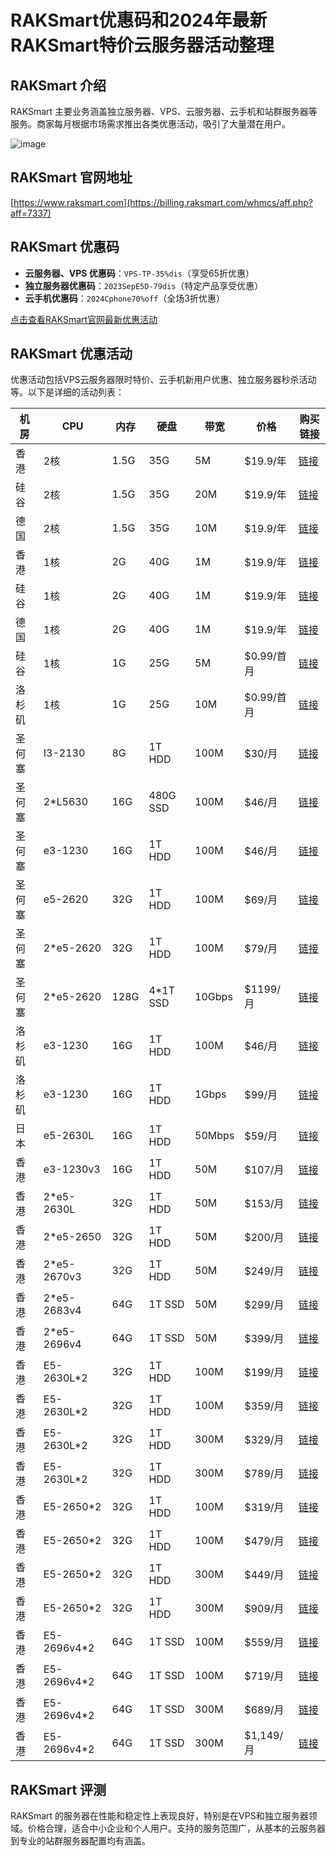 # RAKSmart优惠码和2024年最新RAKSmart特价云服务器活动整理

## RAKSmart 介绍
RAKSmart 主要业务涵盖独立服务器、VPS、云服务器、云手机和站群服务器等服务。商家每月根据市场需求推出各类优惠活动，吸引了大量潜在用户。

![image](https://github.com/merrg10879/RAKSmart/assets/167753242/32af6ed0-421e-46f4-9f1f-58d3bf51641a)

## RAKSmart 官网地址
[https://www.raksmart.com](https://billing.raksmart.com/whmcs/aff.php?aff=7337)

## RAKSmart 优惠码
- **云服务器、VPS 优惠码**：`VPS-TP-35%dis`（享受65折优惠）
- **独立服务器优惠码**：`2023SepE5D-79dis`（特定产品享受优惠）
- **云手机优惠码**：`2024Cphone70%off`（全场3折优惠）

[点击查看RAKSmart官网最新优惠活动](https://billing.raksmart.com/whmcs/aff.php?aff=7337)

## RAKSmart 优惠活动
优惠活动包括VPS云服务器限时特价、云手机新用户优惠、独立服务器秒杀活动等。以下是详细的活动列表：

| 机房    | CPU        | 内存 | 硬盘         | 带宽  | 价格        | 购买链接                                                                                             |
|---------|------------|------|--------------|-------|--------------|------------------------------------------------------------------------------------------------------|
| 香港    | 2核        | 1.5G | 35G          | 5M    | $19.9/年     | [链接](https://billing.raksmart.com/whmcs/aff.php?aff=7337&pid=1378)                                 |
| 硅谷    | 2核        | 1.5G | 35G          | 20M   | $19.9/年     | [链接](https://billing.raksmart.com/whmcs/aff.php?aff=7337&pid=1377)                                 |
| 德国    | 2核        | 1.5G | 35G          | 10M   | $19.9/年     | [链接](https://billing.raksmart.com/whmcs/aff.php?aff=7337&pid=1379)                                 |
| 香港    | 1核        | 2G   | 40G          | 1M    | $19.9/年     | [链接](https://billing.raksmart.com/whmcs/aff.php?aff=7337&pid=1375)                                 |
| 硅谷    | 1核        | 2G   | 40G          | 1M    | $19.9/年     | [链接](https://billing.raksmart.com/whmcs/aff.php?aff=7337&pid=1374)                                 |
| 德国    | 1核        | 2G   | 40G          | 1M    | $19.9/年     | [链接](https://billing.raksmart.com/whmcs/aff.php?aff=7337&pid=1376)                                 |
| 硅谷    | 1核        | 1G   | 25G          | 5M    | $0.99/首月   | [链接](https://billing.raksmart.com/whmcs/product.php?aff=1279&t=cloudvps&area=us&zone=sv&product=L1024&promocode=2024VPS-0.99)   |
| 洛杉矶  | 1核        | 1G   | 25G          | 10M   | $0.99/首月   | [链接](https://billing.raksmart.com/whmcs/product.php?aff=1279&t=cloudvps&area=us&zone=la&product=L1024&promocode=2024VPS-0.99)   |
| 圣何塞  | I3-2130    | 8G   | 1T HDD       | 100M  | $30/月       | [链接](https://billing.raksmart.com/whmcs/aff.php?aff=7337&pid=638)                                   |
| 圣何塞  | 2*L5630    | 16G  | 480G SSD     | 100M  | $46/月       | [链接](https://billing.raksmart.com/whmcs/aff.php?aff=7337&pid=611)                                   |
| 圣何塞  | e3-1230    | 16G  | 1T HDD       | 100M  | $46/月       | [链接](https://billing.raksmart.com/whmcs/aff.php?aff=7337&pid=797)                                   |
| 圣何塞  | e5-2620    | 32G  | 1T HDD       | 100M  | $69/月       | [链接](https://billing.raksmart.com/whmcs/aff.php?aff=7337&pid=791)                                   |
| 圣何塞  | 2*e5-2620  | 32G  | 1T HDD       | 100M  | $79/月       | [链接](https://billing.raksmart.com/whmcs/aff.php?aff=7337&pid=524&promocode=2023SepE5D-79dis)        |
| 圣何塞  | 2*e5-2620  | 128G | 4*1T SSD     | 10Gbps| $1199/月     | [链接](https://billing.raksmart.com/whmcs/aff.php?aff=7337&pid=1090)                                  |
| 洛杉矶  | e3-1230    | 16G  | 1T HDD       | 100M  | $46/月       | [链接](https://billing.raksmart.com/whmcs/aff.php?aff=7337&pid=787)                                   |
| 洛杉矶  | e3-1230    | 16G  | 1T HDD       | 1Gbps | $99/月       | [链接](https://billing.raksmart.com/whmcs/aff.php?aff=7337&pid=562)                                   |
| 日本    | e5-2630L   | 16G  | 1T HDD       | 50Mbps| $59/月       | [链接](https://billing.raksmart.com/whmcs/aff.php?aff=7337&pid=1287)                                  |
| 香港    | e3-1230v3  | 16G  | 1T HDD       | 50M   | $107/月      | [链接](https://billing.raksmart.com/whmcs/aff.php?aff=7337&pid=507)                                   |
| 香港    | 2*e5-2630L | 32G  | 1T HDD       | 50M   | $153/月      | [链接](https://billing.raksmart.com/whmcs/aff.php?aff=7337&pid=879)                                   |
| 香港    | 2*e5-2650  | 32G  | 1T HDD       | 50M   | $200/月      | [链接](https://billing.raksmart.com/whmcs/aff.php?aff=7337&pid=802)                                   |
| 香港    | 2*e5-2670v3| 32G  | 1T HDD       | 50M   | $249/月      | [链接](https://billing.raksmart.com/whmcs/aff.php?aff=7337&pid=690)                                   |
| 香港    | 2*e5-2683v4| 64G  | 1T SSD       | 50M   | $299/月      | [链接](https://billing.raksmart.com/whmcs/aff.php?aff=7337&pid=1209)                                  |
| 香港    | 2*e5-2696v4| 64G  | 1T SSD       | 50M   | $399/月      | [链接](https://billing.raksmart.com/whmcs/aff.php?aff=7337&promocode=HK-Sever-10%dis&pid=1163)        |
| 香港    | E5-2630L*2 | 32G  | 1T HDD       | 100M  | $199/月      | [链接](https://billing.raksmart.com/whmcs/aff.php?aff=7337&pid=1305)                                  |
| 香港    | E5-2630L*2 | 32G  | 1T HDD       | 100M  | $359/月      | [链接](https://billing.raksmart.com/whmcs/aff.php?aff=7337&pid=1317)                                  |
| 香港    | E5-2630L*2 | 32G  | 1T HDD       | 300M  | $329/月      | [链接](https://billing.raksmart.com/whmcs/aff.php?aff=7337&pid=1306)                                  |
| 香港    | E5-2630L*2 | 32G  | 1T HDD       | 300M  | $789/月      | [链接](https://billing.raksmart.com/whmcs/aff.php?aff=7337&pid=1318)                                  |
| 香港    | E5-2650*2  | 32G  | 1T HDD       | 100M  | $319/月      | [链接](https://billing.raksmart.com/whmcs/aff.php?aff=7337&pid=1307)                                  |
| 香港    | E5-2650*2  | 32G  | 1T HDD       | 100M  | $479/月      | [链接](https://billing.raksmart.com/whmcs/aff.php?aff=7337&pid=1319)                                  |
| 香港    | E5-2650*2  | 32G  | 1T HDD       | 300M  | $449/月      | [链接](https://billing.raksmart.com/whmcs/aff.php?aff=7337&pid=1308)                                  |
| 香港    | E5-2650*2  | 32G  | 1T HDD       | 300M  | $909/月      | [链接](https://billing.raksmart.com/whmcs/aff.php?aff=7337&pid=1320)                                  |
| 香港    | E5-2696v4*2| 64G  | 1T SSD       | 100M  | $559/月      | [链接](https://billing.raksmart.com/whmcs/aff.php?aff=7337&pid=1309)                                  |
| 香港    | E5-2696v4*2| 64G  | 1T SSD       | 100M  | $719/月      | [链接](https://billing.raksmart.com/whmcs/aff.php?aff=7337&pid=1321)                                  |
| 香港    | E5-2696v4*2| 64G  | 1T SSD       | 300M  | $689/月      | [链接](https://billing.raksmart.com/whmcs/aff.php?aff=7337&pid=1310)                                  |
| 香港    | E5-2696v4*2| 64G  | 1T SSD       | 300M  | $1,149/月    | [链接](https://billing.raksmart.com/whmcs/aff.php?aff=7337&pid=1322)                                  |

## RAKSmart 评测
RAKSmart 的服务器在性能和稳定性上表现良好，特别是在VPS和独立服务器领域。价格合理，适合中小企业和个人用户。支持的服务范围广，从基本的云服务器到专业的站群服务器配置均有涵盖。

